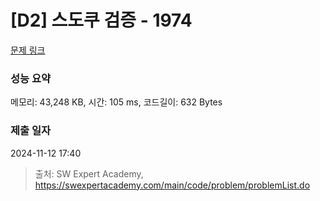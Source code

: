 # [D2] 스도쿠 검증 - 1974 

[문제 링크](https://swexpertacademy.com/main/code/problem/problemDetail.do?contestProbId=AV5Psz16AYEDFAUq) 

### 성능 요약

메모리: 43,248 KB, 시간: 105 ms, 코드길이: 632 Bytes

### 제출 일자

2024-11-12 17:40



> 출처: SW Expert Academy, https://swexpertacademy.com/main/code/problem/problemList.do